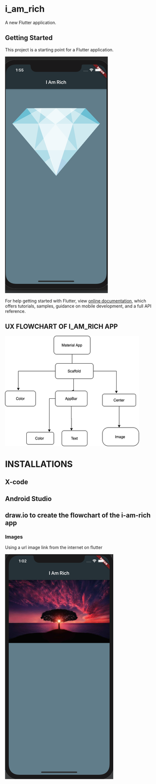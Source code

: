 # i_am_rich

A new Flutter application.

## Getting Started

This project is a starting point for a Flutter application.


![](images/addedDiamond.png)



For help getting started with Flutter, view 
[online documentation](https://flutter.dev/docs), which offers tutorials,
samples, guidance on mobile development, and a full API reference.

## UX FLOWCHART OF I_AM_RICH APP

  ![](images/i_am_rich_structure.png)
  
  

# INSTALLATIONS
## X-code

## Android Studio 

## draw.io to create the flowchart of the i-am-rich app


   ### Images 

 Using a url image link from the internet on flutter 
 
 
   ![](images/addedImage.png)






